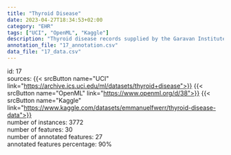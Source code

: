 ```yaml
---
title: "Thyroid Disease"
date: 2023-04-27T18:34:53+02:00
category: "EHR"
tags: ["UCI", "OpenML", "Kaggle"]
description: "Thyroid disease records supplied by the Garavan Institute and J. Ross Quinlan, New South Wales Institute, Syndney, Australia. 1987."
annotation_file: "17_annotation.csv"
data_file: "17_data.csv"
---
```

id: 17 \
sources: {{< srcButton name="UCI" link="https://archive.ics.uci.edu/ml/datasets/thyroid+disease">}} {{< srcButton name="OpenML" link="https://www.openml.org/d/38">}} {{< srcButton name="Kaggle" link="https://www.kaggle.com/datasets/emmanuelfwerr/thyroid-disease-data">}}  \
number of instances: 3772 \
number of features: 30 \
number of annotated features: 27 \
annotated features percentage: 90% 
